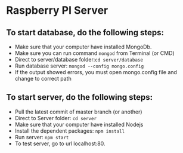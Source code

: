 # Raspberry PI Server

## To start database, do the following steps:
- Make sure that your computer have installed MongoDb.
- Make sure you can run command ```mongod``` from Terminal (or CMD)
- Direct to server/database folder:```cd server/database```
- Run database server: ```mongod --config mongo.config```
- If the output showed errors, you must open mongo.config file and change to correct path

## To start server, do the following steps:
- Pull the latest commit of master branch (or another)
- Direct to Server folder: ```cd server```
- Make sure that your computer have installed Nodejs
- Install the dependent packages: ```npm install```
- Run server: ```npm start```
- To test server, go to url localhost:80.